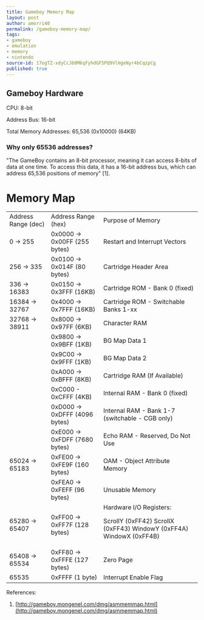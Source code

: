 ```yaml
---
title: Gameboy Memory Map
layout: post
author: amorri40
permalink: /gameboy-memory-map/
tags:
- gameboy
- emulation
- memory
- nintendo
source-id: 17ogTZ-xdyCcJ60M6qFyhdGF5PQ9VlHgeNyr4bCqzpCg
published: true
---
```

## Gameboy Hardware

CPU: 8-bit

Address Bus: 16-bit

Total Memory Addresses: 65,536 (0x10000) (64KB)

### Why only 65536 addresses?

"The GameBoy contains an 8-bit processor, meaning it can access 8-bits of data at one time. To access this data, it has a 16-bit address bus, which can address 65,536 positions of memory" [1].

# Memory Map

<table>
  <tr>
    <td>Address Range (dec) </td>
    <td>Address Range (hex) </td>
    <td>Purpose of Memory</td>
  </tr>
  <tr>
    <td>0 -> 255</td>
    <td>0x0000 -> 0x00FF (255 bytes)</td>
    <td>Restart and Interrupt Vectors</td>
  </tr>
  <tr>
    <td>256 -> 335</td>
    <td>0x0100 -> 0x014F (80 bytes)</td>
    <td>Cartridge Header Area</td>
  </tr>
  <tr>
    <td>336 -> 16383</td>
    <td>0x0150 -> 0x3FFF (16KB)</td>
    <td>Cartridge ROM - Bank 0 (fixed)</td>
  </tr>
  <tr>
    <td>16384 -> 32767</td>
    <td>0x4000 -> 0x7FFF (16KB)</td>
    <td>Cartridge ROM - Switchable Banks 1-xx</td>
  </tr>
  <tr>
    <td>32768 -> 38911</td>
    <td>0x8000 -> 0x97FF (6KB)</td>
    <td>Character RAM</td>
  </tr>
  <tr>
    <td></td>
    <td>0x9800 -> 0x9BFF (1KB)</td>
    <td>BG Map Data 1</td>
  </tr>
  <tr>
    <td></td>
    <td>0x9C00 -> 0x9FFF (1KB)</td>
    <td>BG Map Data 2</td>
  </tr>
  <tr>
    <td></td>
    <td>0xA000 -> 0xBFFF (8KB)</td>
    <td>Cartridge RAM (If Available)</td>
  </tr>
  <tr>
    <td></td>
    <td>0xC000 - 0xCFFF (4KB)</td>
    <td>Internal RAM - Bank 0 (fixed)</td>
  </tr>
  <tr>
    <td></td>
    <td>0xD000 -> 0xDFFF (4096 bytes)</td>
    <td>Internal RAM - Bank 1-7 (switchable - CGB only)</td>
  </tr>
  <tr>
    <td></td>
    <td>0xE000 -> 0xFDFF (7680 bytes)</td>
    <td>Echo RAM - Reserved, Do Not Use</td>
  </tr>
  <tr>
    <td>65024 -> 65183</td>
    <td>0xFE00 -> 0xFE9F (160 bytes)</td>
    <td>OAM - Object Attribute Memory</td>
  </tr>
  <tr>
    <td></td>
    <td>0xFEA0 -> 0xFEFF (96 bytes)</td>
    <td>Unusable Memory</td>
  </tr>
  <tr>
    <td>65280 -> 65407</td>
    <td>0xFF00 -> 0xFF7F (128 bytes)</td>
    <td>Hardware I/O Registers:

ScrollY (0xFF42)
ScrollX (0xFF43)
WindowY (0xFF4A)
WindowX (0xFF4B)</td>
  </tr>
  <tr>
    <td>65408 -> 65534</td>
    <td>0xFF80 -> 0xFFFE (127 bytes)</td>
    <td>Zero Page</td>
  </tr>
  <tr>
    <td>65535</td>
    <td>0xFFFF (1 byte)</td>
    <td>Interrupt Enable Flag</td>
  </tr>
</table>


References: 

1. [http://gameboy.mongenel.com/dmg/asmmemmap.html](http://gameboy.mongenel.com/dmg/asmmemmap.html)  

